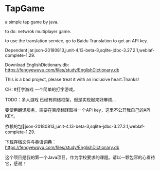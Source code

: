 # TapGame
a simple tap game by java.

to do: netwrok multiplayer game.

to use the translation service, go to Baidu Translation to get an API key.

Dependent jar:json-20180813,junit-4.13-beta-3,sqlite-jdbc-3.27.2.1,weblaf-complete-1.29.

Download EnglishDictionary.db: https://fengyewuyu.com/files/study/EnglishDictionary.db

This is a bad project, please treat it with an inclusive heart.Thanks!

CH:
#打字游戏
一个简单的打字游戏。

TODO：多人游戏 已经有网络框架，但是实现起来好麻烦...

要使用翻译服务，需要在百度翻译取得一个API key，这里不公开我自己的API KEY。

依赖的包:jar:json-20180813,junit-4.13-beta-3,sqlite-jdbc-3.27.2.1,weblaf-complete-1.29.

下载存档文件与英语词典：https://fengyewuyu.com/files/study/EnglishDictionary.db

这个项目是我的第一个Java项目，作为学校要求的课题。请以一颗包容的心看待它，感谢！
